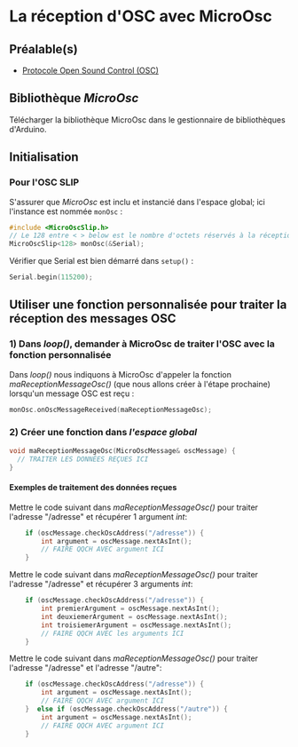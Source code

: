 # La réception d'OSC avec MicroOsc

## Préalable(s)

- [Protocole Open Sound Control (OSC)](osc/protocole.md)

## Bibliothèque *MicroOsc*

Télécharger la bibliothèque MicroOsc dans le gestionnaire de bibliothèques d'Arduino.

## Initialisation

### Pour l'OSC SLIP

S'assurer que *MicroOsc* est inclu et instancié dans l'espace global; ici l'instance est nommée `monOsc` :
```cpp
#include <MicroOscSlip.h>
// Le 128 entre < > below est le nombre d'octets réservés à la réception de messages.
MicroOscSlip<128> monOsc(&Serial);
```

Vérifier que Serial est bien démarré dans `setup()` :
```cpp
Serial.begin(115200);
```

## Utiliser une fonction personnalisée pour traiter la réception des messages OSC

### 1) Dans _loop()_, demander à MicroOsc de traiter l'OSC avec la fonction personnalisée 

Dans _loop()_ nous indiquons à MicroOsc d'appeler la fonction _maReceptionMessageOsc()_ (que nous allons créer à l'étape prochaine) lorsqu'un message OSC est reçu :
```cpp
monOsc.onOscMessageReceived(maReceptionMessageOsc);
```

### 2) Créer une fonction dans _l'espace global_

```cpp
void maReceptionMessageOsc(MicroOscMessage& oscMessage) {
  // TRAITER LES DONNÉES REÇUES ICI
}
```
#### Exemples de traitement des données reçues

Mettre le code suivant dans _maReceptionMessageOsc()_ pour traiter l'adresse "/adresse" et récupérer 1 argument _int_:
```cpp
    if (oscMessage.checkOscAddress("/adresse")) {
        int argument = oscMessage.nextAsInt();
        // FAIRE QQCH AVEC argument ICI
    } 
```

Mettre le code suivant dans _maReceptionMessageOsc()_ pour traiter l'adresse "/adresse" et récupérer 3 arguments _int_:
```cpp
    if (oscMessage.checkOscAddress("/adresse")) {
        int premierArgument = oscMessage.nextAsInt();
        int deuxiemerArgument = oscMessage.nextAsInt();
        int troisiemerArgument = oscMessage.nextAsInt();
        // FAIRE QQCH AVEC les arguments ICI
    } 
``` 

Mettre le code suivant dans _maReceptionMessageOsc()_ pour traiter l'adresse "/adresse" et l'adresse "/autre":
```cpp
    if (oscMessage.checkOscAddress("/adresse")) {
        int argument = oscMessage.nextAsInt();
        // FAIRE QQCH AVEC argument ICI
    }  else if (oscMessage.checkOscAddress("/autre")) {
        int argument = oscMessage.nextAsInt();
        // FAIRE QQCH AVEC argument ICI
    }   
```



